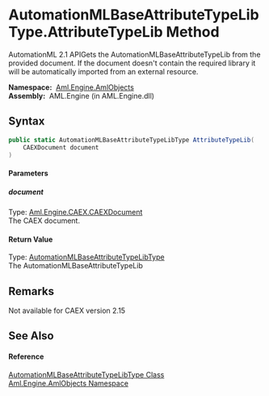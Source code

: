 AutomationMLBaseAttributeTypeLibType.AttributeTypeLib Method
============================================================
AutomationML 2.1 APIGets the AutomationMLBaseAttributeTypeLib from the provided document. If the document doesn't contain the required library it will be automatically imported from an external resource.

  **Namespace:**  [Aml.Engine.AmlObjects][1]  
  **Assembly:**  AML.Engine (in AML.Engine.dll)

Syntax
------

```csharp
public static AutomationMLBaseAttributeTypeLibType AttributeTypeLib(
	CAEXDocument document
)
```

#### Parameters

##### *document*
Type: [Aml.Engine.CAEX.CAEXDocument][2]  
The CAEX document.

#### Return Value
Type: [AutomationMLBaseAttributeTypeLibType][3]  
The AutomationMLBaseAttributeTypeLib

Remarks
-------
Not available for CAEX version 2.15

See Also
--------

#### Reference
[AutomationMLBaseAttributeTypeLibType Class][3]  
[Aml.Engine.AmlObjects Namespace][1]  

[1]: ../README.md
[2]: ../../Aml.Engine.CAEX/CAEXDocument/README.md
[3]: README.md
[4]: https://www.automationml.org
[5]: ../../icons/logoShade.png